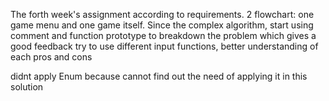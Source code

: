 The forth week's assignment according to requirements.
2 flowchart: one game menu and one game itself.
Since the complex algorithm, start using comment and function prototype to breakdown the problem which gives a good feedback
try to use different input functions, better understanding of each pros and cons

didnt apply Enum because cannot find out the need of applying it in this solution
